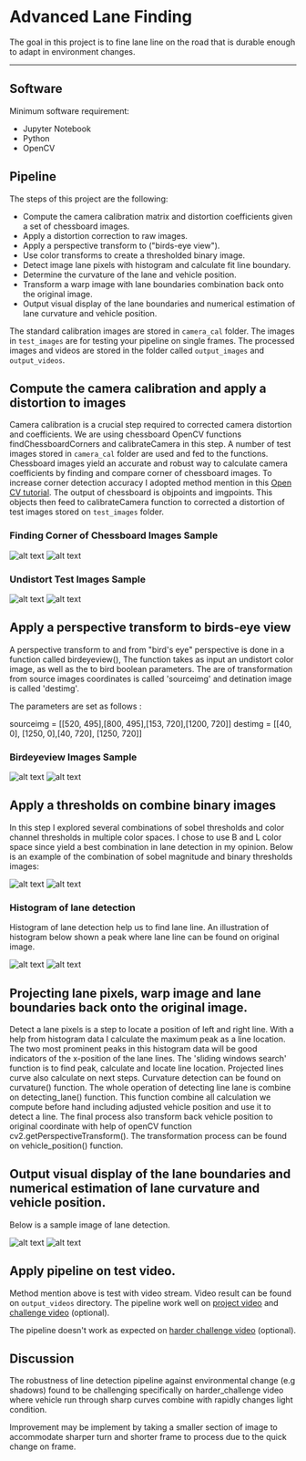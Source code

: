 # Advanced Lane Finding

The goal in this project is to fine lane line on the road that is durable enough to adapt in environment changes.

---

## Software
Minimum software requirement:

* Jupyter Notebook
* Python
* OpenCV


## Pipeline

The steps of this project are the following:

* Compute the camera calibration matrix and distortion coefficients given a set of chessboard images.
* Apply a distortion correction to raw images.
* Apply a perspective transform to ("birds-eye view").
* Use color transforms to create a thresholded binary image.
* Detect image lane pixels with histogram and calculate fit line boundary.
* Determine the curvature of the lane and vehicle position.
* Transform a warp image with lane boundaries combination back onto the original image.
* Output visual display of the lane boundaries and numerical estimation of lane curvature and vehicle position.

The standard calibration images are stored in `camera_cal` folder.  The images in `test_images` are for testing your pipeline on single frames. The processed images and videos are stored in the folder called `output_images` and `output_videos`.

## Compute the camera calibration and apply a distortion to images
Camera calibration is a crucial step required to corrected camera distortion and coefficients. We are using chessboard OpenCV functions findChessboardCorners and calibrateCamera in this step. A number of test images stored in `camera_cal` folder are used and fed to the functions. Chessboard images yield an accurate and robust way to calculate camera coefficients by finding and compare corner of chessboard images. To increase corner detection accuracy I adopted method mention in this [Open CV tutorial](http://opencv-python-tutroals.readthedocs.io/en/latest/py_tutorials/py_calib3d/). The output of chessboard is objpoints and imgpoints. This objects then feed to calibrateCamera function to corrected a distortion of test images stored on `test_images` folder.

### Finding Corner of Chessboard Images Sample

![alt text](output_images/calibration/camera_cal/calibration2.jpg)
![alt text](output_images/calibration/camera_cal/calibration3.jpg)

### Undistort Test Images Sample

![alt text](output_images/undistort/test_images/test2.jpg)
![alt text](output_images/undistort/test_images/test3.jpg)

## Apply a perspective transform to birds-eye view
A perspective transform to and from "bird's eye" perspective is done in a function called birdeyeview(), The function takes as input an undistort color image, as well as the to bird boolean parameters. The are of transformation from source images coordinates is called 'sourceimg' and detination image is called 'destimg'.

The parameters are set as follows :

sourceimg = [[520, 495],[800, 495],[153, 720],[1200, 720]]
destimg = [[40, 0], [1250, 0],[40, 720], [1250, 720]]


### Birdeyeview Images Sample

![alt text](output_images/warped/test_images/test2.jpg)
![alt text](output_images/warped/test_images/test3.jpg)

## Apply a thresholds on combine binary images

In this step I explored several combinations of sobel thresholds and color channel thresholds in multiple color spaces. I chose to use B and L color space since yield a best combination in lane detection in my opinion. Below is an example of the combination of sobel magnitude and binary thresholds images:

![alt text](output_images/combine/test_images/test2.jpg)
![alt text](output_images/combine/test_images/test3.jpg)

### Histogram of lane detection
Histogram of lane detection help us to find lane line. An illustration of histogram below shown a peak where lane line can be found on original image.


![alt text](output_images/histogram/test3.jpg)
![alt text](output_images/histogram/histogram.jpg)

## Projecting lane pixels, warp image and lane boundaries back onto the original image.

Detect a lane pixels is a step to locate a position of left and right line. With a help from histogram data I calculate the maximum peak as a line location. The two most prominent peaks in this histogram data will be good indicators of the x-position of the lane lines. The 'sliding windows search' function is to find peak, calculate and locate line location. Projected lines curve also calculate on next steps. Curvature detection can be found on curvature() function. The whole operation of detecting line lane is combine on
detecting_lane() function. This function combine all calculation we compute before hand including adjusted vehicle position and use it to detect a line. The final process also transform back vehicle position to original coordinate with help of
openCV function cv2.getPerspectiveTransform(). The transformation process can be found on vehicle_position() function.

##  Output visual display of the lane boundaries and numerical estimation of lane curvature and vehicle position.

Below is a sample image of lane detection.

![alt text](output_images/polynomial/test_images/test2.jpg)
![alt text](output_images/polynomial/test_images/test3.jpg)

##  Apply pipeline on test video.

Method mention above is test with video stream. Video result can be found on `output_videos` directory.
The pipeline work well on [project video](output_videos/result.mp4) and [challenge video](output_videos/challenge.mp4) (optional).

The pipeline doesn't work as expected on [harder challenge video](output_videos/harder_challenge.mp4) (optional).

##  Discussion

The robustness of line detection pipeline against environmental change (e.g shadows) found to be challenging specifically on harder_challenge video where vehicle run through sharp curves combine with rapidly changes light condition.

Improvement may be implement by taking a smaller section of image to accommodate sharper turn and shorter frame to process due to the quick change on frame. 
